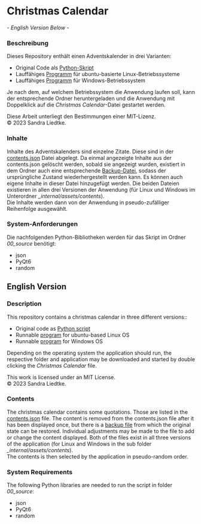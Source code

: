 # Christmas Calendar

*- English Version Below -*

### Beschreibung

Dieses Repository enthält einen Adventskalender in drei Varianten:
 - Original Code als [Python-Skript](/source/christmas_calendar.py)
 - Lauffähiges [Programm](/linux) für ubuntu-basierte Linux-Betriebssysteme
 - Lauffähiges [Programm](/windows) für Windows-Betriebssystem

Je nach dem, auf welchem Betriebssystem die Anwendung laufen soll, kann der entsprechende Ordner heruntergeladen und die Anwendung
mit Doppelklick auf die *Christmas Calendar*-Datei gestartet werden.

Diese Arbeit unterliegt den Bestimmungen einer MIT-Lizenz.<br/>
© 2023 Sandra Liedtke.

### Inhalte

Inhalte des Adventskalenders sind einzelne Zitate. Diese sind in der [contents.json](/source/assets/contents/contents.json) Datei abgelegt.
Da einmal angezeigte Inhalte aus der contents.json gelöscht werden, sobald sie angezeigt wurden, existiert in dem Ordner auch eine entsprechende [Backup-Datei](/source/assets/contents/contents.json.bak),
sodass der ursprüngliche Zustand wiederhergestellt werden kann. Es können auch eigene Inhalte in dieser Datei hinzugefügt werden. Die beiden Dateien existieren in allen drei Versionen der Anwendung (für Linux und Windows im Unterordner *_internal/assets/contents*).<br/>
Die Inhalte werden dann von der Anwendung in pseudo-zufälliger Reihenfolge ausgewählt.

### System-Anforderungen

Die nachfolgenden Python-Bibliotheken werden für das Skript im Ordner *00_source* benötigt:
 - json
 - PyQt6
 - random

## English Version

### Description

This repository contains a christmas calendar in three different versions::
 - Original code as [Python script](/source/christmas_calendar.py)
 - Runnable [program](/linux) for ubuntu-based Linux OS
 - Runnable [program](/windows) for Windows OS

Depending on the operating system the application should run, the respective folder and application may be downloaded and
started by double clicking the *Christmas Calendar* file.

This work is licensed under an MIT License.<br/>
© 2023 Sandra Liedtke.

### Contents

The christmas calendar contains some quotations. Those are listed in the [contents.json](/source/assets/contents/contents.json) file.
The content is removed from the contents.json file after it has been displayed once, but there is a [backup file](/source/assets/contents/contents.json.bak)
from which the original state can be restored. Individual adjustments may be made to the file to add or change the content displayed. Both of the files exist in all three versions of the application (for Linux and Windows in the sub folder *_internal/assets/contents*).<br/>
The contents is then selected by the application in pseudo-random order.

### System Requirements

The following Python libraries are needed to run the script in folder *00_source*:
 - json
 - PyQt6
 - random